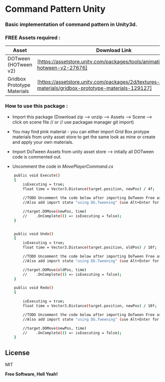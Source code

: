 # Command Pattern Unity
### Basic implementation of command pattern in Unity3d.
### FREE Assets required :
| Asset | Download Link |
| ------ | ------ |
| DOTween (HOTween v2) | [https://assetstore.unity.com/packages/tools/animation/dotween-hotween-v2-27676] |
| Gridbox Prototype Materials | [https://assetstore.unity.com/packages/2d/textures-materials/gridbox-prototype-materials-129127] |

### How to use this package : 
- Import this package (Download zip --> unzip --> Assets --> Scene --> click on scene file // or // use packagae manager git import)

- You may find pink material - you can either import Grid Box protype materials from unity asset store to get the same look as mine or create and apply your own materials.

- Import DoTween Assets from unity asset store --> intially all DOTween code is commented out.

- Uncomment the code in _MovePlayerCommand.cs_
```sh
    public void Execute()
    {
        isExecuting = true;
        float time = Vector3.Distance(target.position, newPos) / 4f;

        //TODO Uncomment the code below after importing DoTween Free asset
        //Also add import state "using DG.Tweening" (use Alt+Enter for auto import)

        //target.DOMove(newPos, time)
        //    .OnComplete(() => isExecuting = false);
    }
```    

```sh

    public void Undo()
    {
        isExecuting = true;
        float time = Vector3.Distance(target.position, oldPos) / 10f;

        //TODO Uncomment the code below after importing DoTween Free asset
        //Also add import state "using DG.Tweening" (use Alt+Enter for auto import)

        //target.DOMove(oldPos, time)
        //    .OnComplete(() => isExecuting = false);
    }
```    

```sh
    public void Redo()
    {

        isExecuting = true;
        float time = Vector3.Distance(target.position, newPos) / 10f;

        //TODO Uncomment the code below after importing DoTween Free asset
        //Also add import state "using DG.Tweening" (use Alt+Enter for auto import)

        //target.DOMove(newPos, time)
        //    .OnComplete(() => isExecuting = false);
    }
```    

## License

MIT

**Free Software, Hell Yeah!**
